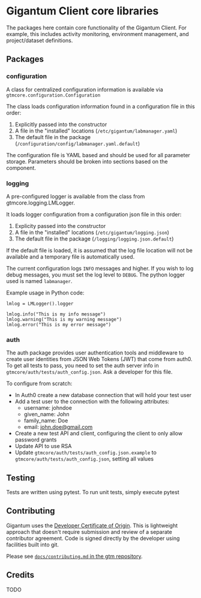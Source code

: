 # Gigantum Client core libraries

The packages here contain core functionality of the Gigantum Client. For example,
this includes activity monitoring, environment management, and project/dataset
definitions.


## Packages

### configuration

A class for centralized configuration information is available via `gtmcore.configuration.Configuration`

The class loads configuration information found in a configuration file in this order:

1. Explicitly passed into the constructor
2. A file in the "installed" locations (`/etc/gigantum/labmanager.yaml`)
3. The default file in the package (`/configuration/config/labmanager.yaml.default`)

The configuration file is YAML based and should be used for all parameter
storage. Parameters should be broken into sections based on the component.

### logging

A pre-configured logger is available from the class from
gtmcore.logging.LMLogger.

It loads logger configuration from a configuration json file in this order:

1. Explicity passed into the constructor
2. A file in the "installed" locations (`/etc/gigantum/logging.json`)
3. The default file in the package (`/logging/logging.json.default`)

If the default file is loaded, it is assumed that the log file location will
not be available and a temporary file is automatically used.

The current configuration logs `INFO` messages and higher. If you wish to log
debug messages, you must set the log level to `DEBUG`. The python logger used
is named `labmanager`.

Example usage in Python code:

```
lmlog = LMLogger().logger

lmlog.info("This is my info message")
lmlog.warning("This is my warning message")
lmlog.error("This is my error message")
```

### auth

The auth package provides user authentication tools and middleware to create
user identities from JSON Web Tokens (JWT) that come from auth0. To get all
tests to pass, you need to set the auth server info in
`gtmcore/auth/tests/auth_config.json`.  Ask a developer for this file.

To configure from scratch:

- In Auth0 create a new database connection that will hold your test user
- Add a test user to the connection with the following attributes:
    - username: johndoe
    - given_name: John
    - family_name: Doe
    - email: john.doe@gmail.com
- Create a new test API and client, configuring the client to only allow
  password grants
- Update API to use RSA
- Update `gtmcore/auth/tests/auth_config.json.example` to
  `gtmcore/auth/tests/auth_config.json`, setting all values

## Testing

Tests are written using pytest. To run unit tests, simply execute pytest

## Contributing

Gigantum uses the [Developer Certificate of Origin](https://developercertificate.org/). 
This is lightweight approach that doesn't require submission and review of a
separate contributor agreement.  Code is signed directly by the developer using
facilities built into git.

Please see [`docs/contributing.md`  in the gtm
repository](https://github.com/gigantum/gtm/tree/integration/docs/contributing.md).

## Credits

TODO
